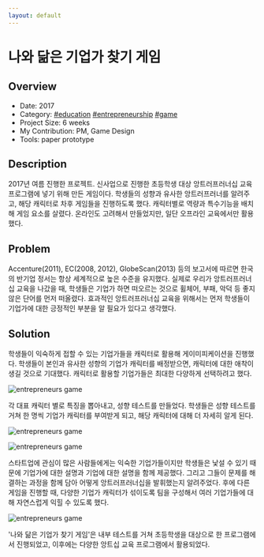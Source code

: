 ```yaml
---
layout: default
---
```


# 나와 닮은 기업가 찾기 게임

## Overview

* Date: 2017
* Category: [#education](https://www.google.com/search?q=education) [#entrepreneurship](https://www.google.com/search?q=entrepreneurship) [#game](https://www.google.com/search?q=game)
* Project Size: 6 weeks
* My Contribution: PM, Game Design
* Tools: paper prototype

## Description

2017년 여름 진행한 프로젝트. 
신사업으로 진행한 초등학생 대상 앙트러프러너십 교육 프로그램에 넣기 위해 만든 게임이다. 
학생들의 성향과 유사한 앙트러프러너를 알려주고, 해당 캐릭터로 차후 게임들을 진행하도록 했다. 
캐릭터별로 역량과 특수기능을 배치해 게임 요소를 살렸다. 
온라인도 고려해서 만들었지만, 일단 오프라인 교육에서만 활용했다. 

## Problem

Accenture(2011), EC(2008, 2012), GlobeScan(2013) 등의 보고서에 따르면 한국의 반기업 정서는 항상 세계적으로 높은 수준을 유지했다. 
실제로 우리가 앙트러프러너십 교육을 나갔을 때, 학생들은 기업가 하면 떠오르는 것으로 휠체어, 부패, 악덕 등 좋지 않은 단어를 먼저 떠올렸다. 
효과적인 앙트러프러너십 교육을 위해서는 먼저 학생들이 기업가에 대한 긍정적인 부분을 알 필요가 있다고 생각했다. 

## Solution

학생들이 익숙하게 접할 수 있는 기업가들을 캐릭터로 활용해 게이미피케이션을 진행했다. 
학생들이 본인과 유사한 성향의 기업가 캐릭터를 배정받으면, 캐릭터에 대한 애착이 생길 것으로 기대했다. 
캐릭터로 활용할 기업가들은 최대한 다양하게 선택하려고 했다. 

![entrepreneurs game]({{"/assets/img/project/entrepreneurs_game_1.jpg"}})

각 대표 캐릭터 별로 특징을 뽑아내고, 성향 테스트를 만들었다. 
학생들은 성향 테스트를 거쳐 한 명씩 기업가 캐릭터를 부여받게 되고, 해당 캐릭터에 대해 더 자세히 알게 된다. 

![entrepreneurs game]({{"/assets/img/project/entrepreneurs_game_2.jpg"}})

![entrepreneurs game]({{"/assets/img/project/entrepreneurs_game_3.jpg"}})

스타트업에 관심이 많은 사람들에게는 익숙한 기업가들이지만 학생들은 낯설 수 있기 때문에 기업가에 대한 설명과 기업에 대한 설명을 함께 제공했다. 
그리고 그들이 문제를 해결하는 과정을 함께 담아 어떻게 앙트러프러너십을 발휘했는지 알려주었다. 
후에 다른 게임을 진행할 때, 다양한 기업가 캐릭터가 섞이도록 팀을 구성해서 여러 기업가들에 대해 자연스럽게 익힐 수 있도록 했다. 

![entrepreneurs game]({{"/assets/img/project/entrepreneurs_game_4.jpg"}})

'나와 닮은 기업가 찾기 게임'은 내부 테스트를 거쳐 초등학생을 대상으로 한 프로그램에서 진행되었고, 이후에는 다양한 앙트십 교육 프로그램에서 활용되었다. 